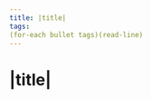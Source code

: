 ```yaml
---
title: |title|
tags:
(for-each bullet tags)(read-line)
---
```



$%! TEX root = |root|$


# |title|
